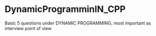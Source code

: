 # DynamicProgramminIN_CPP

Basic 5 questions under DYNAMIC PROGRAMMING, most important as interview point of view

